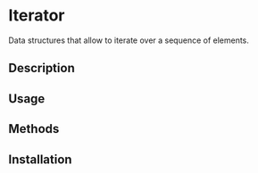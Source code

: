 Iterator
========
Data structures that allow to iterate over a sequence of elements.

## Description


## Usage

## Methods

## Installation

